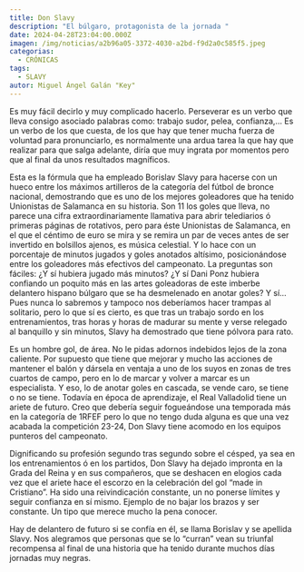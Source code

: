 ```yaml
---
title: Don Slavy
description: "El búlgaro, protagonista de la jornada "
date: 2024-04-28T23:04:00.000Z
imagen: /img/noticias/a2b96a05-3372-4030-a2bd-f9d2a0c585f5.jpeg
categorias:
  - CRÓNICAS
tags:
  - SLAVY
autor: Miguel Ángel Galán "Key"
---
```

Es muy fácil decirlo y muy complicado hacerlo. Perseverar es un verbo que lleva consigo asociado palabras como: trabajo sudor, pelea, confianza,… Es un verbo de los que cuesta, de los que hay que tener mucha fuerza de voluntad para pronunciarlo, es  normalmente una ardua tarea la que hay que realizar para que salga adelante, diría que muy ingrata por momentos pero que al final da  unos resultados magníficos.

Esta es la fórmula que ha empleado Borislav Slavy para hacerse con un hueco entre los máximos artilleros de la categoría del fútbol de bronce nacional, demostrando que es uno de los mejores goleadores que ha tenido Unionistas de Salamanca en su historia. Son 11 los goles que lleva, no parece una cifra extraordinariamente llamativa para abrir telediarios ó primeras páginas de rotativos, pero para éste Unionistas de Salamanca, en el que el céntimo de euro se mira y se remira un par de veces antes de ser invertido en bolsillos ajenos, es música celestial. Y lo hace con un porcentaje de minutos jugados y goles anotados altísimo, posicionándose entre los goleadores más efectivos del campeonato. La preguntas son fáciles: ¿Y sí hubiera jugado más minutos? ¿Y sí Dani Ponz hubiera confiando un poquito más en las artes goleadoras de  este imberbe delantero hispano búlgaro que se ha desmelenado en anotar goles? Y sí… Pues nunca lo sabremos y tampoco nos deberíamos hacer trampas al solitario, pero lo que sí es cierto, es que tras un trabajo sordo en los entrenamientos, tras horas y horas de madurar su mente y verse relegado al banquillo y sin minutos, Slavy ha demostrado que tiene pólvora para rato.

Es un hombre gol, de área. No le pidas adornos indebidos lejos de la zona caliente. Por supuesto que  tiene que mejorar y mucho las acciones de mantener el balón y dársela en ventaja a uno de los suyos en zonas de tres cuartos de campo, pero en lo de marcar y volver a marcar es un especialista. Y eso, lo de anotar goles en cascada, se vende caro, se tiene o no se tiene.  Todavía en época de aprendizaje, el Real Valladolid tiene un ariete de futuro. Creo que debería seguir fogueándose una temporada más en la categoría de 1RFEF pero lo que no tengo duda alguna es que una vez acabada la competición 23-24, Don Slavy tiene acomodo en los equipos punteros del campeonato.

Dignificando su profesión segundo tras segundo sobre el césped, ya sea en los entrenamientos ó en los partidos, Don Slavy ha dejado impronta en la Grada del Reina y en sus compañeros, que se deshacen en elogios cada vez que el ariete hace el escorzo en la celebración del gol “made in Cristiano”. Ha sido una reivindicación constante, un no ponerse límites y seguir confianza en sí mismo. Ejemplo de no bajar los brazos y ser constante. Un tipo que merece mucho la pena conocer. 

Hay de delantero de futuro si se confía en él, se llama Borislav y se apellida Slavy. Nos alegramos que personas que se lo “curran” vean su triunfal recompensa al final de una historia que ha tenido durante muchos días jornadas muy negras.
